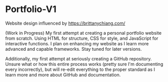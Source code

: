 # Portfolio-V1
Website design influenced by https://brittanychiang.com/

(Work in Progress)
My first attempt at creating a personal portfolio website from scratch. Using HTML for structure, CSS for style, and JavaScript for interactive functions. I plan on enhancing my website as I learn more advanced and capable frameworks. Stay tuned for later versions. 

Additionally, my first attempt at seriously creating a GitHub repository. Unsure what or how this entire process works (pretty sure I'm documenting every incorrectly), but will re-edit everything to the proper standard as I learn more and more about GitHub and documentation.


